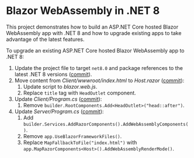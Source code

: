 # Blazor WebAssembly in .NET 8

This project demonstrates how to build an ASP.NET Core hosted Blazor WebAssembly app with .NET 8 and how to upgrade existing apps to take advantage of the latest features.

To upgrade an existing ASP.NET Core hosted Blazor WebAssembly app to .NET 8:

1. Update the project file to target `net8.0` and package references to the latest .NET 8 versions ([commit](https://github.com/danroth27/Net8BlazorWebAssembly/commit/b81eba554e998a057f63d32803128a35092d73bb)).
1. Move content from *Client/wwwroot/index.html* to *Host.razor* ([commit](https://github.com/danroth27/Net8BlazorWebAssembly/commit/44cf65ef602e89a5ec88b42d2f30f70d8f9fbda9)):
    1. Update script to *blazor.web.js*.
    1. Replace `title` tag with `HeadOutlet` component.
1. Update *Client/Program.cs* ([commit](https://github.com/danroth27/Net8BlazorWebAssembly/commit/cd50cfde1a3dc48b2773be12f2236dd325ae9019)):
    1. Remove `builder.RootComponents.Add<HeadOutlet>("head::after")`.
1. Update *Server/Program.cs* ([commit](https://github.com/danroth27/Net8BlazorWebAssembly/commit/3144198a3d3be9ef78051da5fa8c5aaa4dfe98de)):
    1. Add `builder.Services.AddRazorComponents().AddWebAssemblyComponents()`.
    1. Remove `app.UseBlazorFrameworkFiles()`.
    1. Replace `MapFallbackToFile("index.html")` with `app.MapRazorComponents<Host>().AddWebAssemblyRenderMode()`.
